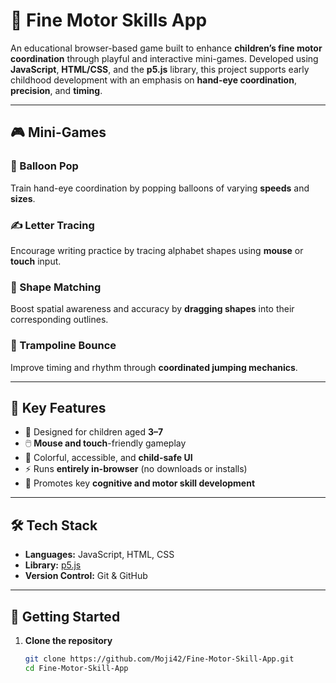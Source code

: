 # 🧠 Fine Motor Skills App

An educational browser-based game built to enhance **children’s fine motor coordination** through playful and interactive mini-games. Developed using **JavaScript**, **HTML/CSS**, and the **p5.js** library, this project supports early childhood development with an emphasis on **hand-eye coordination**, **precision**, and **timing**.

---

## 🎮 Mini-Games

### 🎈 Balloon Pop  
Train hand-eye coordination by popping balloons of varying **speeds** and **sizes**.

### ✍️ Letter Tracing  
Encourage writing practice by tracing alphabet shapes using **mouse** or **touch** input.

### 🔷 Shape Matching  
Boost spatial awareness and accuracy by **dragging shapes** into their corresponding outlines.

### 🦘 Trampoline Bounce  
Improve timing and rhythm through **coordinated jumping mechanics**.

---

## 🌟 Key Features

- 👶 Designed for children aged **3–7**
- 🖱️ **Mouse and touch**-friendly gameplay
- 🎨 Colorful, accessible, and **child-safe UI**
- ⚡ Runs **entirely in-browser** (no downloads or installs)
- 🧠 Promotes key **cognitive and motor skill development**

---

## 🛠️ Tech Stack

- **Languages:** JavaScript, HTML, CSS  
- **Library:** [p5.js](https://p5js.org/)  
- **Version Control:** Git & GitHub

---

## 📁 Getting Started

1. **Clone the repository**
   ```bash
   git clone https://github.com/Moji42/Fine-Motor-Skill-App.git
   cd Fine-Motor-Skill-App
